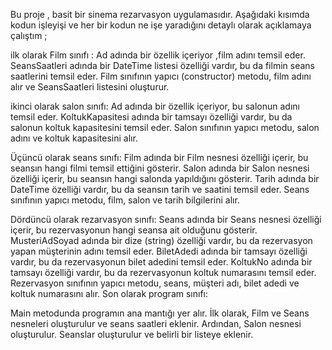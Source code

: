 Bu proje , basit bir sinema rezarvasyon uygulamasıdır. Aşağıdaki kısımda kodun işleyişi ve her bir kodun ne işe yaradığını detaylı olarak açıklamaya çalıştım ; 

ilk olarak Film sınıfı :
Ad adında bir özellik içeriyor ,film adını temsil eder.
SeansSaatleri adında bir DateTime listesi özelliği vardır, bu da filmin seans saatlerini temsil eder.
Film sınıfının yapıcı (constructor) metodu, film adını alır ve SeansSaatleri listesini oluşturur.

ikinci olarak salon sınıfı:
Ad adında bir özellik içeriyor, bu salonun adını temsil eder.
KoltukKapasitesi adında bir tamsayı özelliği vardır, bu da salonun koltuk kapasitesini temsil eder.
Salon sınıfının yapıcı metodu, salon adını ve koltuk kapasitesini alır.

Üçüncü olarak seans sınıfı:
Film adında bir Film nesnesi özelliği içerir, bu seansın hangi filmi temsil ettiğini gösterir.
Salon adında bir Salon nesnesi özelliği içerir, bu seansın hangi salonda yapıldığını gösterir.
Tarih adında bir DateTime özelliği vardır, bu da seansın tarih ve saatini temsil eder.
Seans sınıfının yapıcı metodu, film, salon ve tarih bilgilerini alır.

Dördüncü olarak rezarvasyon sınıfı:
Seans adında bir Seans nesnesi özelliği içerir, bu rezervasyonun hangi seansa ait olduğunu gösterir.
MusteriAdSoyad adında bir dize (string) özelliği vardır, bu da rezervasyon yapan müşterinin adını temsil eder.
BiletAdedi adında bir tamsayı özelliği vardır, bu da rezervasyonun bilet adedini temsil eder.
KoltukNo adında bir tamsayı özelliği vardır, bu da rezervasyonun koltuk numarasını temsil eder.
Rezervasyon sınıfının yapıcı metodu, seans, müşteri adı, bilet adedi ve koltuk numarasını alır.
Son olarak program sınıfı:

Main metodunda programın ana mantığı yer alır.
İlk olarak, Film ve Seans nesneleri oluşturulur ve seans saatleri eklenir.
Ardından, Salon nesnesi oluşturulur.
Seanslar oluşturulur ve belirli bir listeye eklenir.



